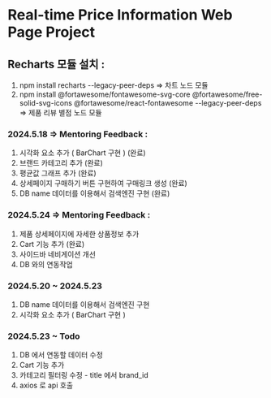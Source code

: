 # Real-time Price Information Web Page Project

## Recharts 모듈 설치 : 
1. npm install recharts --legacy-peer-deps
   => 차트 노드 모듈
3. npm install @fortawesome/fontawesome-svg-core @fortawesome/free-solid-svg-icons @fortawesome/react-fontawesome --legacy-peer-deps
   => 제품 리뷰 별점 노드 모듈

### 2024.5.18 => Mentoring Feedback : 
1. 시각화 요소 추가 ( BarChart 구현 ) (완료)
2. 브랜드 카테고리 추가 (완료)
3. 평균값 그래프 추가 (완료)
4. 상세페이지 구매하기 버튼 구현하여 구매링크 생성 (완료)
5. DB name 데이터를 이용해서 검색엔진 구현 (완료)

### 2024.5.24 => Mentoring Feedback :
1. 제품 상세페이지에 자세한 상품정보 추가
2. Cart 기능 추가 (완료)
3. 사이드바 네비게이션 개선
4. DB 와의 연동작업

### 2024.5.20 ~ 2024.5.23
1. DB name 데이터를 이용해서 검색엔진 구현 
2. 시각화 요소 추가 ( BarChart 구현 )

### 2024.5.23 ~ Todo
1. DB 에서 연동할 데이터 수정 
2. Cart 기능 추가
3. 카테고리 필터링 수정 - title 에서 brand_id
4. axios 로 api 호출
